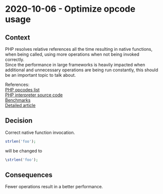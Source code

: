 # 2020-10-06 - Optimize opcode usage

## Context
PHP resolves relative references all the time resulting in native functions, when being called, using more operations when not being invoked correctly.  
Since the performance in large frameworks is heavily impacted when additional and unnecessary operations are being run constantly, this should be an important topic to talk about. 

References:  
[PHP opcodes list](https://www.php.net/manual/de/internals2.opcodes.list.php)  
[PHP interpreter source code](https://github.com/php/php-src/blob/f2db305fa4e9bd7d04d567822687ec714aedcdb5/Zend/zend_compile.c#L3872)  
[Benchmarks](https://github.com/Roave/FunctionFQNReplacer#rationale)  
[Detailed article](https://veewee.github.io/blog/optimizing-php-performance-by-fq-function-calls/)

## Decision
Correct native function invocation.

```php
strlen('foo');
```

will be changed to

```php
\strlen('foo');
```

## Consequences
Fewer operations result in a better performance.
